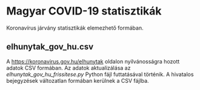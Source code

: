 Magyar COVID-19 statisztikák
============================

Koronavírus járvány statisztikák elemezhető formában.


elhunytak_gov_hu.csv
--------------------
A https://koronavirus.gov.hu/elhunytak oldalon nyilvánosságra hozott adatok CSV formában.
Az adatok aktualizálása az _elhunytak_gov_hu_frissitese.py_ Python fájl futtatásával történik.
A hivatalos bejegyzések változatlan formában kerülnek a CSV fájlba.
